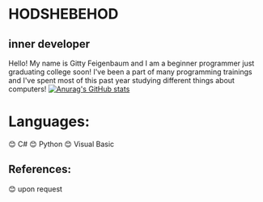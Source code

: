 # HODSHEBEHOD
## inner developer
Hello!
My name is Gitty Feigenbaum and I am a beginner programmer just graduating college soon! I've been a part of many programming trainings and I've spent most of this past year studying different things about computers!
[![Anurag's GitHub stats](https://github-readme-stats.vercel.app/api?username=hodShebehod)](https://github.com/anuraghazra/github-readme-stats)
# Languages:
  :blush: C#
  :blush: Python
  :blush: Visual Basic
## References:
  :blush: upon request
